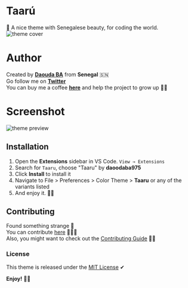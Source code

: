 # Taarú
🚀 A nice theme with Senegalese beauty, for coding the world.
![theme cover](https://github.com/daoodaba975/taaru/blob/master/logo/cover.png)


# Author
Created by **[Daouda BA](https://github.com/daoodaba975)** from **Senegal** 🇸🇳<br>
Go follow me on **[Twitter](https://twitter.com/daoodaba975)**<br>
You can buy me a coffee **[here](https://www.paypal.me/daoodaba)** and help the project to grow up 🙌🏾


# Screenshot
![theme preview](https://)

## Installation
1. Open the **Extensions** sidebar in VS Code. `View → Extensions`
2. Search for `Taaru`, choose "Taaru" by **daoodaba975**
3. Click **Install** to install it
4. Navigate to File > Preferences > Color Theme > **Taaru** or any of the variants listed
5. And enjoy it. 👌🏾


## Contributing
Found something strange 🤔<br>
You can contribute [here](https://github.com/daoodaba975/taaru/issues) 👨🏾‍💻<br>
Also, you might want to check out the [Contributing Guide](https://github.com/daoodaba975/taaru/blob/master/Contributing.md) 🤝🏾


### License
This theme is released under the [MIT License](https://github.com/daoodaba975/taaru/blob/master/License.md) ✔


**Enjoy!** 🙏🏾